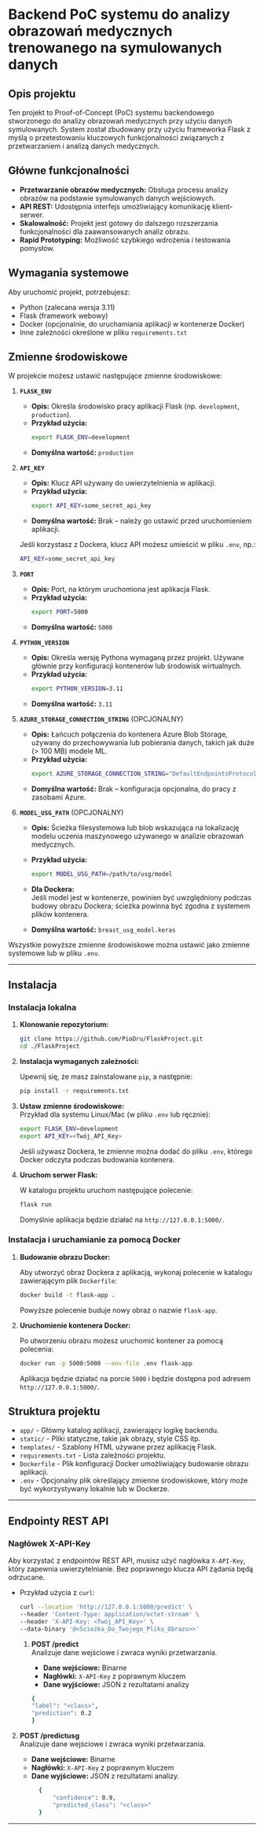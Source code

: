 # Backend PoC systemu do analizy obrazowań medycznych trenowanego na symulowanych danych

## Opis projektu

Ten projekt to Proof-of-Concept (PoC) systemu backendowego stworzonego do analizy obrazowań medycznych przy użyciu danych symulowanych. System został zbudowany przy użyciu frameworka Flask z myślą o przetestowaniu kluczowych funkcjonalności związanych z przetwarzaniem i analizą danych medycznych.

## Główne funkcjonalności

- **Przetwarzanie obrazów medycznych:** Obsługa procesu analizy obrazów na podstawie symulowanych danych wejściowych.
- **API REST:** Udostępnia interfejs umożliwiający komunikację klient-serwer.
- **Skalowalność:** Projekt jest gotowy do dalszego rozszerzania funkcjonalności dla zaawansowanych analiz obrazu.
- **Rapid Prototyping:** Możliwość szybkiego wdrożenia i testowania pomysłów.

## Wymagania systemowe

Aby uruchomić projekt, potrzebujesz:

- Python (zalecana wersja 3.11)
- Flask (framework webowy)
- Docker (opcjonalnie, do uruchamiania aplikacji w kontenerze Docker)
- Inne zależności określone w pliku `requirements.txt`

## Zmienne środowiskowe

W projekcie możesz ustawić następujące zmienne środowiskowe:

1. **`FLASK_ENV`**  
   - **Opis:** Określa środowisko pracy aplikacji Flask (np. `development`, `production`).  
   - **Przykład użycia:**  
     ```bash
     export FLASK_ENV=development
     ```
   - **Domyślna wartość:** `production`

2. **`API_KEY`**  
   - **Opis:** Klucz API używany do uwierzytelnienia w aplikacji.  
   - **Przykład użycia:**  
     ```bash
     export API_KEY=some_secret_api_key
     ```
   - **Domyślna wartość:** Brak – należy go ustawić przed uruchomieniem aplikacji.

   Jeśli korzystasz z Dockera, klucz API możesz umieścić w pliku `.env`, np.:

   ```bash
   API_KEY=some_secret_api_key
   ```

3. **`PORT`**  
   - **Opis:** Port, na którym uruchomiona jest aplikacja Flask.  
   - **Przykład użycia:**  
     ```bash
     export PORT=5000
     ```
   - **Domyślna wartość:** `5000`


4. **`PYTHON_VERSION`**  
   - **Opis:** Określa wersję Pythona wymaganą przez projekt. Używane głównie przy konfiguracji kontenerów lub środowisk wirtualnych.  
   - **Przykład użycia:**  
     ```bash
     export PYTHON_VERSION=3.11
     ```
   - **Domyślna wartość:** `3.11`


5. **`AZURE_STORAGE_CONNECTION_STRING`**  (OPCJONALNY)
   - **Opis:** Łańcuch połączenia do kontenera Azure Blob Storage, używany do przechowywania lub pobierania danych, takich jak duże (> 100 MB) modele ML.  
   - **Przykład użycia:**  
     ```bash
     export AZURE_STORAGE_CONNECTION_STRING="DefaultEndpointsProtocol=https;AccountName=example;AccountKey=some_key;EndpointSuffix=core.windows.net"
     ```
   - **Domyślna wartość:** Brak – konfiguracja opcjonalna, do pracy z zasobami Azure.


6. **`MODEL_USG_PATH`**  (OPCJONALNY)
   - **Opis:** Ścieżka filesystemowa lub blob wskazująca na lokalizację modelu uczenia maszynowego używanego w analizie obrazowań medycznych.  
   - **Przykład użycia:**  
     ```bash
     export MODEL_USG_PATH=/path/to/usg/model
     ```
   - **Dla Dockera:**  
     Jeśli model jest w kontenerze, powinien być uwzględniony podczas budowy obrazu Dockera; ścieżka powinna być zgodna z systemem plików kontenera.

   - **Domyślna wartość:** `breast_usg_model.keras`


Wszystkie powyższe zmienne środowiskowe można ustawić jako zmienne systemowe lub w pliku `.env`.

---

## Instalacja

### Instalacja lokalna

1. **Klonowanie repozytorium:**

   ```bash
   git clone https://github.com/PioDru/FlaskProject.git
   cd ./FlaskProject
   ```

2. **Instalacja wymaganych zależności:**

   Upewnij się, że masz zainstalowane `pip`, a następnie:

   ```bash
   pip install -r requirements.txt
   ```
3. **Ustaw zmienne środowiskowe:**  
   Przykład dla systemu Linux/Mac (w pliku `.env` lub ręcznie):

   ```bash
   export FLASK_ENV=development
   export API_KEY=<Twój_API_Key>
   ```

   Jeśli używasz Dockera, te zmienne można dodać do pliku `.env`, którego Docker odczyta podczas budowania kontenera.


4. **Uruchom serwer Flask:**

   W katalogu projektu uruchom następujące polecenie:

   ```bash
   flask run
   ```

   Domyślnie aplikacja będzie działać na `http://127.0.0.1:5000/`.

### Instalacja i uruchamianie za pomocą Docker

1. **Budowanie obrazu Docker:**

   Aby utworzyć obraz Dockera z aplikacją, wykonaj polecenie w katalogu zawierającym plik `Dockerfile`:

   ```bash
   docker build -t flask-app .
   ```

   Powyższe polecenie buduje nowy obraz o nazwie `flask-app`.

2. **Uruchomienie kontenera Docker:**

   Po utworzeniu obrazu możesz uruchomić kontener za pomocą polecenia:

   ```bash
   docker run -p 5000:5000 --env-file .env flask-app
   ```

   Aplikacja będzie działać na porcie `5000` i będzie dostępna pod adresem `http://127.0.0.1:5000/`.


## Struktura projektu

- `app/` - Główny katalog aplikacji, zawierający logikę backendu.
- `static/` - Pliki statyczne, takie jak obrazy, style CSS itp.
- `templates/` - Szablony HTML używane przez aplikację Flask.
- `requirements.txt` - Lista zależności projektu.
- `Dockerfile` - Plik konfiguracji Docker umożliwiający budowanie obrazu aplikacji.
- `.env` - Opcjonalny plik określający zmienne środowiskowe, który może być wykorzystywany lokalnie lub w Dockerze.

---

## Endpointy REST API

### **Nagłówek X-API-Key**

Aby korzystać z endpointów REST API, musisz użyć nagłówka `X-API-Key`, który zapewnia uwierzytelnianie. Bez poprawnego klucza API żądania będą odrzucane.

- Przykład użycia z `curl`:

    ```bash
    curl --location 'http://127.0.0.1:5000/predict' \
    --header 'Content-Type: application/octet-stream' \
    --header 'X-API-Key: <Twój_API_Key>' \
    --data-binary '@<Ścieżka_Do_Twojego_Pliku_Obrazu>>'  
    ```

  1. **POST /predict**  
     Analizuje dane wejściowe i zwraca wyniki przetwarzania.

     - **Dane wejściowe:** Binarne
     - **Nagłówki:** `X-API-Key` z poprawnym kluczem
     - **Dane wyjściowe:** JSON z rezultatami analizy 
      ```bash
     {
      "label": "<class>",
      "prediction": 0.2
      }
      ```


2. **POST /predictusg**  
   Analizuje dane wejściowe i zwraca wyniki przetwarzania.

   - **Dane wejściowe:** Binarne
   - **Nagłówki:** `X-API-Key` z poprawnym kluczem
   - **Dane wyjściowe:** JSON z rezultatami analizy.
      ```bash
        {
            "confidence": 0.9,
            "predicted_class": "<class>"
        }
      ```
---




